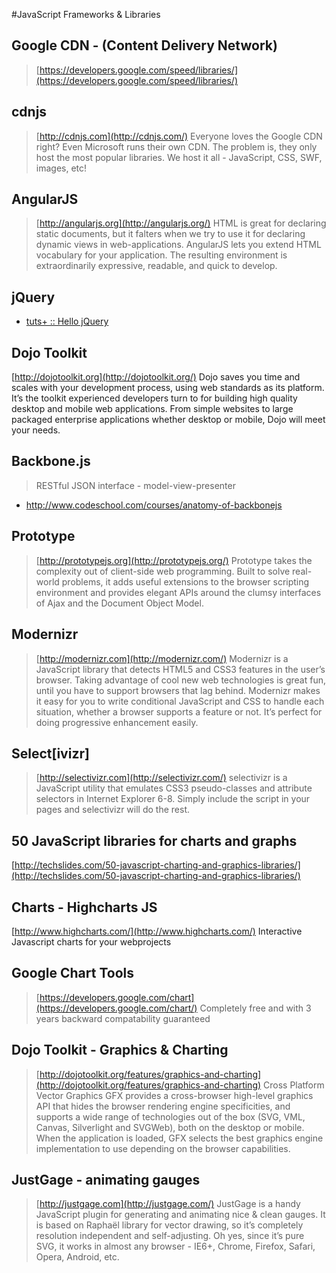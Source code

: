 #JavaScript Frameworks & Libraries

## Google CDN - (Content Delivery Network)
> [https://developers.google.com/speed/libraries/](https://developers.google.com/speed/libraries/)

## cdnjs
>[http://cdnjs.com](http://cdnjs.com/)
Everyone loves the Google CDN right? Even Microsoft runs their own CDN.
The problem is, they only host the most popular libraries.
We host it all - JavaScript, CSS, SWF, images, etc!

## AngularJS
>[http://angularjs.org](http://angularjs.org/)
HTML is great for declaring static documents, but it falters when we try to use it for declaring dynamic views in web-applications. AngularJS lets you extend HTML vocabulary for your application. The resulting environment is extraordinarily expressive, readable, and quick to develop.

## jQuery
* [tuts+ ::  Hello jQuery](https://tutsplus.com/lesson/hello-jquery/)

## Dojo Toolkit
[http://dojotoolkit.org](http://dojotoolkit.org/)
Dojo saves you time and scales with your development process, using web standards as its platform. It’s the toolkit experienced developers turn to for building high quality desktop and mobile web applications.
From simple websites to large packaged enterprise applications whether desktop or mobile, Dojo will meet your needs.

## Backbone.js
> RESTful JSON interface - model-view-presenter
* http://www.codeschool.com/courses/anatomy-of-backbonejs

## Prototype
>[http://prototypejs.org](http://prototypejs.org/)
Prototype takes the complexity out of client-side web programming. Built to solve real-world problems, it adds useful extensions to the browser scripting environment and provides elegant APIs around the clumsy interfaces of Ajax and the Document Object Model.

## Modernizr
>[http://modernizr.com](http://modernizr.com/)
Modernizr is a JavaScript library that detects HTML5 and CSS3 features in the user’s browser.
Taking advantage of cool new web technologies is great fun, until you have to support browsers that lag behind. Modernizr makes it easy for you to write conditional JavaScript and CSS to handle each situation, whether a browser supports a feature or not. It’s perfect for doing progressive enhancement easily.

## Select[ivizr]
> [http://selectivizr.com](http://selectivizr.com/)
selectivizr is a JavaScript utility that emulates CSS3 pseudo-classes and attribute selectors in Internet Explorer 6-8. Simply include the script in your pages and selectivizr will do the rest.

## 50 JavaScript libraries for charts and graphs
[http://techslides.com/50-javascript-charting-and-graphics-libraries/](http://techslides.com/50-javascript-charting-and-graphics-libraries/)

## Charts - Highcharts JS
[http://www.highcharts.com/](http://www.highcharts.com/)
Interactive Javascript charts for your webprojects

## Google Chart Tools
> [https://developers.google.com/chart](https://developers.google.com/chart/)
Completely free and with 3 years backward compatability guaranteed

## Dojo Toolkit - Graphics & Charting
> [http://dojotoolkit.org/features/graphics-and-charting](http://dojotoolkit.org/features/graphics-and-charting)
Cross Platform Vector Graphics
GFX provides a cross-browser high-level graphics API that hides the browser rendering engine specificities, and supports a wide range of technologies out of the box (SVG, VML, Canvas, Silverlight and SVGWeb), both on the desktop or mobile. When the application is loaded, GFX selects the best graphics engine implementation to use depending on the browser capabilities.

## JustGage - animating gauges
> [http://justgage.com](http://justgage.com/)
JustGage is a handy JavaScript plugin for generating and animating nice & clean gauges. It is based on Raphaël library for vector drawing, so it’s completely resolution independent and self-adjusting.
Oh yes, since it’s pure SVG, it works in almost any browser - IE6+, Chrome, Firefox, Safari, Opera, Android, etc.